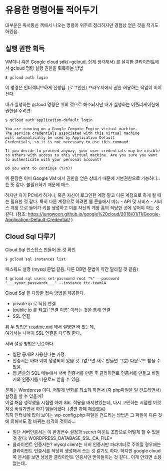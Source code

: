 # 유용한 명령어들 적어두기

대부분은 독서통신 책에서 나오는 명령어 위주로 정리하지만 경험상 얻은 것을 적기도 하겠음.

## 실행 권한 획득

VM이나 혹은 Google cloud sdk(=gcloud, 쉽게 생각해서) 를 설치한 클라이언트에서 gcloud 명령 실행 권한을 획득하는 방법
```
$ gcloud auth login
```
이 명령은 인터랙티브하게 진행됨. (로그인한) 브라우저에서 권한 허용하는 작업이 이어진다.

내가 실행하는 gcloud 명령은 위의 것으로 해소되지만 내가 실행하는 어플리케이션에 권한을 주려면:
```
$ gcloud auth application-default login

You are running on a Google Compute Engine virtual machine.
The service credentials associated with this virtual machine
will automatically be used by Application Default
Credentials, so it is not necessary to use this command.

If you decide to proceed anyway, your user credentials may be visible
to others with access to this virtual machine. Are you sure you want
to authenticate with your personal account?

Do you want to continue (Y/n)?  
```
위 문장은 이미 Google VM 에서 권한을 얻은 상태기 때문에 기본권한으로 가능하다.. 는 뜻 같다.
불필요하기 때문에 패스.

하지만 자기 PC에서 하거나, 혹은 자신이 로그인한 계정 말고 다른 계정으로 하게 될 때는 필요한 것 같다.
특히 다른 계정으로 하려면 웹 콘솔에서 메뉴 - API 및 서비스 - 서비스 계정 으로 들어가 키를 생성하고 
이를 자신의 계정 홈의 적당한 곳에 넣어야 하는 것 같다.
(참조: https://jungwoon.github.io/google%20cloud/2018/01/11/Google-Application-Default-Credential/ )

## Cloud Sql 다루기

Cloud Sql 인스턴스 만들어 둔 것 확인
```
$ gcloud sql instances list
```

패스워드 설정 (mysql 문법 같음. 다른 DB면 문법이 약간 달라질 것 같음)
```
$ gcloud sql users set-password root "%" --password "___<your_password>___" --instance ttc-team14
```

Cloud Sql 은 다양한 접속 방법을 제공한다.
- private ip 로 직접 연결
- (public ip 를 켜고) '연결 이름' 이라는 것을 통해 연결
- SSL 연결

위 두 방법은 [readme.md](https://github.com/anabaral/gcloud-etude) 에서 설명한 바 있는데, <br>
여기서는 나머지 SSL 연결을 다루려 한다.

서버 설정 방법은 단순하다. 
- 일단 공개IP 사용한다는 가정.
- 인증서는 아마 이미 생성되어 있을 것. (없으면 새로 만들면 그뿐) 다운로드 받을 수 있음. 
- 웹 콘솔의 SQL 메뉴에서 서버 인증서를 만든 후 클라이언트 인증서를 만들고 비밀키와 인증서를 다운로드 받을 수 있음.

문제는 Wordpress 이다. 어떻게 변화를 최소화 하면서 (즉 php파일을 덜 건드리면서) 설정을 할 수 있을까? <br>
이걸 처음 생각했을 시점엔 아예 SSL 적용을 배제했었는데, 다시 고민하는 시점엔 이것저것 바꿔가면서 하기 힘들어졌다. (경연 과제 제출했음) <br>
특히 인터넷에 많이 보이는 wp-config.php 파일을 건드리는 방법은 그 파일이 다른 것에 의해서도 잘 바뀌는 성격의 것이라...

- 일단 서버인증서는 이 환경변수 설정과 secret 마운트 조합으로 어떻게 할 수 있을 것 같다: WORDPRESS_DATABASE_SSL_CA_FILE=
- 클라이언트 인증서는? mysql client는 서버 인증서만 파라미터로 주어질 경우에는 클라이언트 인증서를 적당히 생성해서 쓰는 것 같기도 하다. 
  하지만 google cloud 쪽 문서를 보면 생성한 클라이언트 인증서만 받아들이는 것 같다..
  이게 안되면 소용 없는데..




